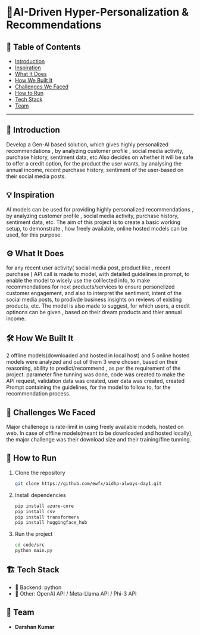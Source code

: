 # 🚀AI-Driven Hyper-Personalization & Recommendations


## 📌 Table of Contents
- [Introduction](#introduction)
- [Inspiration](#inspiration)
- [What It Does](#what-it-does)
- [How We Built It](#how-we-built-it)
- [Challenges We Faced](#challenges-we-faced)
- [How to Run](#how-to-run)
- [Tech Stack](#tech-stack)
- [Team](#team)

---

## 🎯 Introduction
Develop a Gen-AI based solution, which gives highly personalized recommendations , by analyzing customer profile , social media activity, purchase history, sentiment data, etc.Also decides on whether it will be safe to offer a credit option, for the product the user wants, by analysing the annual income, recent purchase history, sentiment of the user-based on their social media posts.


## 💡 Inspiration
AI models can be used for providing highly personalized recommendations , by analyzing customer profile , social media activity, purchase history, sentiment data, etc. The aim of this project is to create a basic working setup, to demonstrate , how freely available, online hosted models can be used, for this purpose.

## ⚙️ What It Does
for any recent user activity( social media post, product like , recent purchase ) API call is made to model, with detailed guidelines in prompt, to enable the model to wisely use the colllected info, to make recommendations for next products/services to ensure personelized customer engagement, and also to interpret the sentiment, intent of the social media posts, to prodivde business insights on reviews of existing products, etc. The model is also made to suggest, for which users, a credit optinons can be given , based on their dream products and thier annual income.

## 🛠️ How We Built It
2 offline models(downloaded and hosted in local host) and 5 online hosted models were analyzed and out of them 3 were chosen, based on their reasoning, ability to predict/recommend , as per the requirement of the project. parameter fine tunning was done, code was created to make the API request, validation data was created, user data was created, created Prompt containing the guidelines, for the model to follow to, for the recommendation process. 

## 🚧 Challenges We Faced
Major challenege is rate-limit in using freely available models, hosted on web. In case of offline models(meant to be downloaded and hosted locally), the major challenge was their download size and their training/fine tunning.

## 🏃 How to Run
1. Clone the repository  
   ```sh
   git clone https://github.com/ewfx/aidhp-always-day1.git
   ```
2. Install dependencies  
   ```sh
   pip install azure-core
   pip install csv
   pip install transformers
   pip install huggingface_hub
   ```
3. Run the project  
   ```sh
   cd code/src
   python main.py
   ```

## 🏗️ Tech Stack
- 🔹 Backend: python
- 🔹 Other: OpenAI API / Meta-Llama API / Phi-3 API

## 👥 Team
- **Darshan Kumar** 

